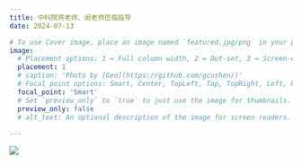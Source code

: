 ```yaml
---
title: 中科院蒋老师、闵老师莅临指导
date: 2024-07-13

# To use Cover image, place an image named `featured.jpg/png` in your page's folder.
image:
  # Placement options: 1 = Full column width, 2 = Out-set, 3 = Screen-width
  placement: 1
  # caption: 'Photo by [Geo](https://github.com/gcushen/)'
  # Focal point options: Smart, Center, TopLeft, Top, TopRight, Left, Right, BottomLeft, Bottom, BottomRight
  focal_point: 'Smart'
  # Set `preview_only` to `true` to just use the image for thumbnails.
  preview_only: false
  # alt_text: An optional description of the image for screen readers.
  
---
```


![](images\e1206554f4905cf806623e82d7ab6641.jpg)

